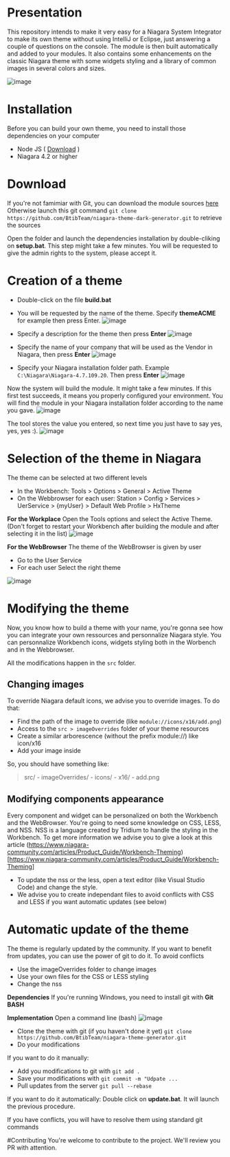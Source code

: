 # Presentation
This repository intends to make it very easy for a Niagara System Integrator to make its own theme without using IntelliJ or Eclipse, just answering a couple of questions on the console. The module is then built automatically and added to your modules. It also contains some enhancements on the classic Niagara theme with some widgets styling and a library of common images in several colors and sizes. 

![image](https://user-images.githubusercontent.com/24372104/53259126-9a377780-36ce-11e9-9045-bf7e16706ac5.png)

# Installation
Before you can build your own theme, you need to install those dependencies on your computer
- Node JS ( [Download](https://nodejs.org/en/download/) )
- Niagara 4.2 or higher

# Download
If you're not famimiar with Git, you can download the module sources [here](https://github.com/BtibTeam/niagara-theme-dark-generator/archive/develop.zip)
Otherwise launch this git command `git clone https://github.com/BtibTeam/niagara-theme-dark-generator.git` to retrieve the sources

Open the folder and launch the dependencies installation by double-cliking on **setup.bat**. This step might take a few minutes.
You will be requested to give the admin rights to the system, please accept it.

# Creation of a theme
- Double-click on the file **build.bat**
- You will be requested by the name of the theme. Specify **themeACME** for example then press Enter.
![image](https://user-images.githubusercontent.com/24372104/53259814-5d6c8000-36d0-11e9-8373-09a9e98a0096.png)

- Specify a description for the theme then press **Enter**
![image](https://user-images.githubusercontent.com/24372104/53259855-7412d700-36d0-11e9-8211-8396f242da51.png)

- Specify the name of your company that will be used as the Vendor in Niagara, then press **Enter**
![image](https://user-images.githubusercontent.com/24372104/53259909-99074a00-36d0-11e9-9573-8251dd403f97.png)

- Specify your Niagara installation folder path. Example `C:\Niagara\Niagara-4.7.109.20`. Then press **Enter**
![image](https://user-images.githubusercontent.com/24372104/53259984-c3f19e00-36d0-11e9-9a09-1d2e5781d64b.png)

Now the system will build the module. It might take a few minutes.
If this first test succeeds, it means you properly configured your environment. You will find the module in your Niagara installation folder according to the name you gave.
![image](https://user-images.githubusercontent.com/24372104/53260076-f69b9680-36d0-11e9-9378-c72e0ec7237a.png)

The tool stores the value you entered, so next time you just have to say yes, yes, yes :).
![image](https://user-images.githubusercontent.com/24372104/53260192-32cef700-36d1-11e9-9fd3-fa95d66bcc2a.png)

# Selection of the theme in Niagara
The theme can be selected at two different levels
- In the Workbench: Tools > Options > General > Active Theme
- On the Webbrowser for each user: Station > Config > Services > UerService > {myUser} > Default Web Profile > HxTheme

**For the Workplace**
Open the Tools options and select the Active Theme. (Don't forget to restart your Workbench after building the module and after selecting it in the list)
![image](https://user-images.githubusercontent.com/24372104/53260313-71fd4800-36d1-11e9-88db-d567a0c1c80f.png)

**For the WebBrowser**
The theme of the WebBrowser is given by user
- Go to the User Service
- For each user Select the right theme

![image](https://user-images.githubusercontent.com/24372104/53260438-ca344a00-36d1-11e9-9506-155b9626d6ea.png)

# Modifying the theme
Now, you know how to build a theme with your name, you're gonna see how you can integrate your own ressources and personnalize Niagara style. You can personnalize Workbench icons, widgets styling both in the Worbench and in the Webbrowser.

All the modifications happen in the `src` folder.

## Changing images
To override Niagara default icons, we advise you to override images. To do that:
- Find the path of the image to override (like `module://icons/x16/add.png`)
- Access to the `src > imageOverrides` folder of your theme resources
- Create a similar arborescence (without the prefix module://) like icon/x16
- Add your image inside

So, you should have something like:
> src/
>     - imageOverrides/
>         - icons/
>             - x16/
>                 - add.png

## Modifying components appearance
Every component and widget can be personalized on both the Workbench and the WebBrowser. You're going to need some knowledge on CSS, LESS, and NSS.
NSS is a language created by Tridium to handle the styling in the Workbench. To get more information we advise you to give a look at this article
(https://www.niagara-community.com/articles/Product_Guide/Workbench-Theming)[https://www.niagara-community.com/articles/Product_Guide/Workbench-Theming]

- To update the nss or the less, open a text editor (like Visual Studio Code) and change the style.
- We advise you to create independant files to avoid conflicts with CSS and LESS if you want automatic updates (see below)

# Automatic update of the theme
The theme is regularly updated by the community. If you want to benefit from updates, you can use the power of git to do it. To avoid conflicts
- Use the imageOverrides folder to change images
- Use your own files for the CSS or LESS styling
- Change the nss

**Dependencies**
If you're running Windows, you need to install git with **Git BASH**

**Implementation**
Open a command line (bash)
![image](https://user-images.githubusercontent.com/24372104/53261391-2a2bf000-36d4-11e9-9914-7c227db46abc.png)

- Clone the theme with git (if you haven't done it yet) `git clone https://github.com/BtibTeam/niagara-theme-generator.git`
- Do your modifications

If you want to do it manually:
- Add you modifications to git with `git add . `
- Save your modifications with `git commit -m "Udpate ...`
- Pull updates from the server `git pull --rebase`

If you want to do it automatically:
Double click on **update.bat**. It will launch the previous procedure.

If you have conflicts, you will have to resolve them using standard git commands

#Contributing
You're welcome to contribute to the project. We'll review you PR with attention.